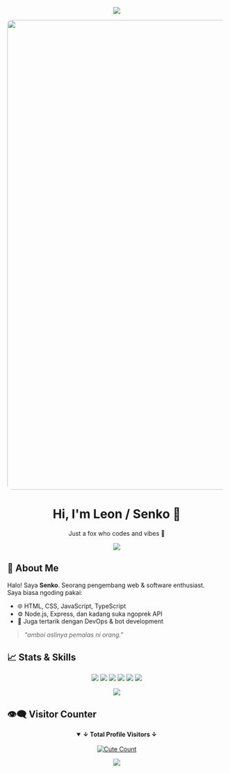 <p align="center">
  <img src="https://raw.githubusercontent.com/andreasbm/readme/master/assets/lines/colored.png" />
</p>


<p align="center">
  <img src="https://files.catbox.moe/tu52k4.jpg" width="1080" style="border-radius: 10px;" />
</p>

<h1 align="center">Hi, I'm Leon / Senko 🦊</h1>
<p align="center">Just a fox who codes and vibes 🌌</p>

<p align="center">
  <img src="https://raw.githubusercontent.com/andreasbm/readme/master/assets/lines/colored.png" />
</p>


## 🔮 About Me

Halo! Saya **Senko**. Seorang pengembang web & software enthusiast.  
Saya biasa ngoding pakai:

- 🌐 HTML, CSS, JavaScript, TypeScript
- ⚙️ Node.js, Express, dan kadang suka ngoprek API
- 🔧 Juga tertarik dengan DevOps & bot development

> *"amboi aslinya pemalas ni orang."*

## 📈 Stats & Skills

<p align="center">
    <img src="https://img.shields.io/badge/html5-%23E34F26.svg?&style=for-the-badge&logo=html5&logoColor=white"/>
    <img src="https://img.shields.io/badge/css3-%231572B6.svg?&style=for-the-badge&logo=css3&logoColor=white"/>
    <img src="https://img.shields.io/badge/javascript-%23F7DF1E.svg?&style=for-the-badge&logo=javascript&logoColor=black"/>
    <img src="https://img.shields.io/badge/typescript-%23007ACC.svg?&style=for-the-badge&logo=typescript&logoColor=white"/>
    <img src="https://img.shields.io/badge/node.js-%2343853D.svg?&style=for-the-badge&logo=node.js&logoColor=white"/>
    <img src="https://img.shields.io/badge/git-%23F05033.svg?&style=for-the-badge&logo=git&logoColor=white"/>
    
</p>

<p align="center">
  <img src="http://github-profile-summary-cards.vercel.app/api/cards/profile-details?username=senkoXD&theme=tokyonight" />
</p>

## 👁️‍🗨️ Visitor Counter

<details open align="center">
<summary><b>↓ Total Profile Visitors ↓</b></summary>
<br>
<a href="https://tiktok.com/@raditzzkamu90"><img alt="Cute Count" src="https://count.getloli.com/get/@senkoXD?theme=rule34"/></a>
</details>
</div>
<p align="center">
  <img src="https://raw.githubusercontent.com/andreasbm/readme/master/assets/lines/colored.png" />
</p>
